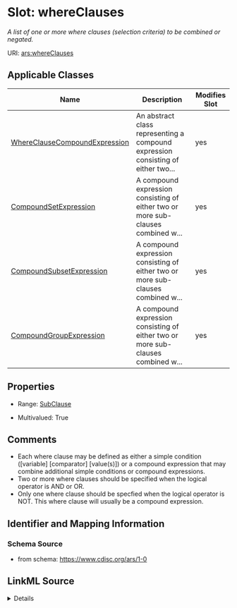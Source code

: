 # Slot: whereClauses


_A list of one or more where clauses (selection criteria) to be combined or negated._



URI: [ars:whereClauses](https://www.cdisc.org/ars/1-0/whereClauses)



<!-- no inheritance hierarchy -->




## Applicable Classes

| Name | Description | Modifies Slot |
| --- | --- | --- |
[WhereClauseCompoundExpression](WhereClauseCompoundExpression.md) | An abstract class representing a compound expression consisting of either two... |  yes  |
[CompoundSetExpression](CompoundSetExpression.md) | A compound expression consisting of either two or more sub-clauses combined w... |  yes  |
[CompoundSubsetExpression](CompoundSubsetExpression.md) | A compound expression consisting of either two or more sub-clauses combined w... |  yes  |
[CompoundGroupExpression](CompoundGroupExpression.md) | A compound expression consisting of either two or more sub-clauses combined w... |  yes  |







## Properties

* Range: [SubClause](SubClause.md)

* Multivalued: True





## Comments

* Each where clause may be defined as either a simple condition ([variable] [comparator] [value(s)]) or a compound expression that may combine additional simple conditions or compound expressions.
* Two or more where clauses should be specified when the logical operator is AND or OR.
* Only one where clause should be specfied when the logical operator is NOT. This where clause will usually be a compound expression.

## Identifier and Mapping Information







### Schema Source


* from schema: https://www.cdisc.org/ars/1-0




## LinkML Source

<details>
```yaml
name: whereClauses
description: A list of one or more where clauses (selection criteria) to be combined
  or negated.
comments:
- Each where clause may be defined as either a simple condition ([variable] [comparator]
  [value(s)]) or a compound expression that may combine additional simple conditions
  or compound expressions.
- Two or more where clauses should be specified when the logical operator is AND or
  OR.
- Only one where clause should be specfied when the logical operator is NOT. This
  where clause will usually be a compound expression.
from_schema: https://www.cdisc.org/ars/1-0
rank: 1000
multivalued: true
list_elements_ordered: true
alias: whereClauses
domain_of:
- WhereClauseCompoundExpression
range: SubClause
inlined: true
inlined_as_list: true
any_of:
- range: WhereClause
- range: ReferencedWhereClause

```
</details>